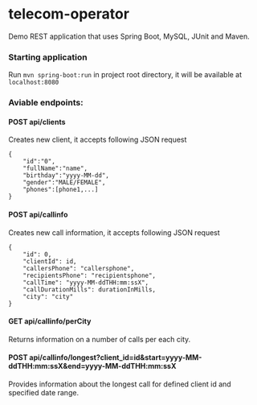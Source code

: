 # telecom-operator

Demo REST application that uses Spring Boot, MySQL, JUnit and Maven.

### Starting application
Run `mvn spring-boot:run` in project root directory, it will be available at `localhost:8080`

### Aviable endpoints:
#### POST api/clients
Creates new client, it accepts following JSON request
```
{
	"id":"0",
	"fullName":"name",
	"birthday":"yyyy-MM-dd",
	"gender":"MALE/FEMALE",
	"phones":[phone1,...]
}
```

#### POST api/callinfo
Creates new call information, it accepts following JSON request
```
{
    "id": 0,
    "clientId": id,
    "callersPhone": "callersphone",
    "recipientsPhone": "recipientsphone",
    "callTime": "yyyy-MM-ddTHH:mm:ssX",
    "callDurationMills": durationInMills,
    "city": "city"
}
```

#### GET api/callinfo/perCity
Returns information on a number of calls per each city.

#### POST api/callinfo/longest?client_id=id&start=yyyy-MM-ddTHH:mm:ssX&end=yyyy-MM-ddTHH:mm:ssX
Provides information about the longest call for defined client id and specified date range.
